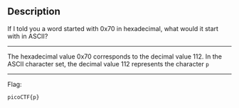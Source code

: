 ## Description
If I told you a word started with 0x70 in hexadecimal, what would it start with in ASCII?

---
The hexadecimal value 0x70 corresponds to the decimal value 112. In the ASCII character set, the decimal value 112 represents the character `p`

---
Flag:
```
picoCTF{p}
```
